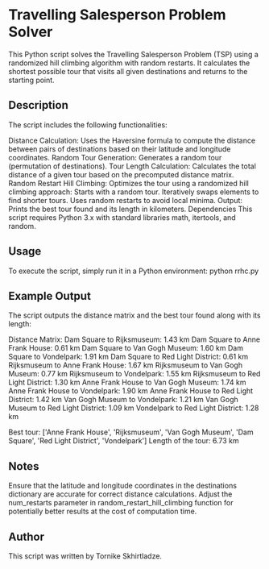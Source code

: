 # Travelling Salesperson Problem Solver

This Python script solves the Travelling Salesperson Problem (TSP) using a randomized hill climbing algorithm with random restarts. It calculates the shortest possible tour that visits all given destinations and returns to the starting point.

## Description
The script includes the following functionalities:

Distance Calculation: Uses the Haversine formula to compute the distance between pairs of destinations based on their latitude and longitude coordinates.
Random Tour Generation: Generates a random tour (permutation of destinations).
Tour Length Calculation: Calculates the total distance of a given tour based on the precomputed distance matrix.
Random Restart Hill Climbing: Optimizes the tour using a randomized hill climbing approach:
Starts with a random tour.
Iteratively swaps elements to find shorter tours.
Uses random restarts to avoid local minima.
Output: Prints the best tour found and its length in kilometers.
Dependencies
This script requires Python 3.x with standard libraries math, itertools, and random.

## Usage
To execute the script, simply run it in a Python environment:
python rrhc.py

## Example Output
The script outputs the distance matrix and the best tour found along with its length:

Distance Matrix:
Dam Square to Rijksmuseum: 1.43 km
Dam Square to Anne Frank House: 0.61 km
Dam Square to Van Gogh Museum: 1.60 km
Dam Square to Vondelpark: 1.91 km
Dam Square to Red Light District: 0.61 km
Rijksmuseum to Anne Frank House: 1.67 km
Rijksmuseum to Van Gogh Museum: 0.77 km
Rijksmuseum to Vondelpark: 1.55 km
Rijksmuseum to Red Light District: 1.30 km
Anne Frank House to Van Gogh Museum: 1.74 km
Anne Frank House to Vondelpark: 1.90 km
Anne Frank House to Red Light District: 1.42 km
Van Gogh Museum to Vondelpark: 1.21 km
Van Gogh Museum to Red Light District: 1.09 km
Vondelpark to Red Light District: 1.28 km

Best tour: ['Anne Frank House', 'Rijksmuseum', 'Van Gogh Museum', 'Dam Square', 'Red Light District', 'Vondelpark']
Length of the tour: 6.73 km

## Notes
Ensure that the latitude and longitude coordinates in the destinations dictionary are accurate for correct distance calculations.
Adjust the num_restarts parameter in random_restart_hill_climbing function for potentially better results at the cost of computation time.

## Author
This script was written by Tornike Skhirtladze.
